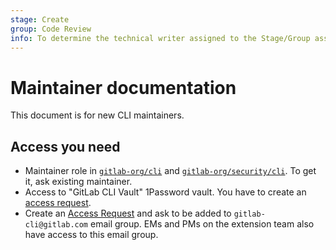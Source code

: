 ```yaml
---
stage: Create
group: Code Review
info: To determine the technical writer assigned to the Stage/Group associated with this page, see https://about.gitlab.com/handbook/product/ux/technical-writing/#assignments
---
```


# Maintainer documentation

This document is for new CLI maintainers.

## Access you need

- Maintainer role in [`gitlab-org/cli`](https://gitlab.com/gitlab-org/cli) and [`gitlab-org/security/cli`](https://gitlab.com/gitlab-org/security/cli). To get it, ask existing maintainer.
- Access to "GitLab CLI Vault" 1Password vault. You have to create an [access request](https://about.gitlab.com/handbook/business-technology/team-member-enablement/onboarding-access-requests/access-requests/).
- Create an [Access Request](https://about.gitlab.com/handbook/business-technology/team-member-enablement/onboarding-access-requests/access-requests/) and ask to be added to `gitlab-cli@gitlab.com` email group. EMs and PMs on the extension team also have access to this email group.
